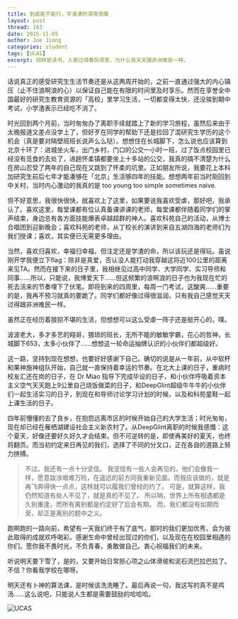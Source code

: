 ```yaml
---
title: 到底能不能行，学渣涛的深夜感慨
layout: post
thread: 163
date: 2015-11-05
author: Joe Jiang
categories: student
tags: [UCAS]
excerpt: 同样是读书，人家过得春风得意，为什么我天天跟非洲难民一样。
---
```


话说真正的感受研究生生活节奏还是从这两周开始的，之前一直通过强大的内心镇压（止不住浪啊浪的心）以保证自己能在有限的时间里及时享乐。然而在享誉全中国最好的研究生教育资源的「高校」里学习生活，一切都变得太快，还没挨到期中考试，小学渣表示已经吃不消了。

时光回到两个月前，当时匆匆办了离职手续就踏上了新的学习旅程，虽然后来由于太晚报道又差点没学上了，但好歹在同学的帮助下还是捡回了混研究生学历的这个机会（真是要对隔壁班班长说声么么哒）。想想住在长城脚下，怎么说也应该算到北京十环了：进城坐火车，出门乡村，门口的公交一小时一班，过了饭点校园里已经没有觅食的去处了，进趟怀柔镇都要坐上十多站的公交，我真的搞不清楚为什么在房山忍受了两年的自己现在又跳到了怀柔的坑里。正如朋友所说，我要花上本科加研究生前后七年才能凑够在「北京」生活够四年的技能。想想两年前当时刚回到中关村，当时内心激动的我真的是 too young too simple sometimes naive. 

但不好意思，我很快很快，就喜欢上了这里，如果要说我喜欢受虐，那好吧，我承认了。喜欢这里，每堂课都有位认真备课讲课的老师，每堂课都伴随着同学们的掌声结束，身边总有各方面技能爆表卓越超群的神人。喜欢科苑自己的活动，从博士合唱团到迎新晚会；喜欢科苑的老师，从丁校长的演讲到来自五湖四海的老师们为我们授课；喜欢，其实便已无需更多理由。

当然，喜欢归喜欢，幸福归幸福，但注定还是学渣的命，所以该玩还是得玩。虽说刚开学我便立下flag：除非是真爱，否认没人能打动我穿越这将近100公里的距离来见TA。然而在接下来的日子里，我相继见过高中同学、大学同学、实习导师和同事……所以，只能说，我博爱天下……但这频繁的浪啊浪的日子也为我现在忙的死去活来的节奏埋下了伏笔。即将到来的四周里，每周一门考试，这酸爽……重要的是，我再不预习就真的要跪了。同学们都好像过得很滋润，只有我自己感觉天天过得跟非洲难民一样。

虽然正在经历着狼狈不堪的生活，但想想可以这么受虐一阵子还是挺开心的，噗。

波波老大，多才多艺的翔哥，猥琐的班长，无所不能的敏敏学霸，花心的哲神，长城脚下653，太多小伙伴了……想想这一轮命运抽牌认识的小伙伴们都超级好。

这一路，坚持到现在想想，也要好好感谢下自己。确切的说是从一年前，从中软杯和果神施神组队开始，自己就一直保持着幸运的节奏。在北大上课的日子，重病时校友汇还在岗的日子，在 Dr Miao 指导下完成毕设的日子，和小伙伴呼吸着资本主义空气天天跑上9公里自己烧饭做菜的日子，和DeepGlint超级牛牛牛的小伙伴们一起生活实习的日子，到现在和导师讨论学习计划的时候，以及和科苑童鞋一起上课生活的日子。

四年前懵懂的去了良乡，在抱怨远离市区的时候开始自己的大学生活；时光匆匆，现在却已经在雁栖湖建设社会主义新农村了。从DeepGlint离职的时候我感慨：这个夏天，好像还要好久好久才会结束。但不可逆转的是，即使再美好的夏天，也终将翻页。而当初约定来日再见的我们，选择了不同的分叉口，正在各自的道路上努力拼搏。

> 不过。我还有一点十分坚信。
> 我坚信有一些人会再见的。他们会像我一样，愿意跋涉艰难万险，在遥远的前方同我重新见面。而我应该做的，就是再飞奔得快一点点，这样就可以履我们曾经的约了。
> 可是，就算这样，我仍然知道有些人不见了，就是真的不见了。
> 所以呐，世界上所有相遇都是久别重逢，而所有离别都是约定好了后会有期。
> 而，我们都没有如期而至，却正是离别的题中之义。

跑啊跑的一路向前，希望有一天我们终于有了底气，那时的我们更加优秀，会为彼此取得的成就欢呼喝彩。感谢生命中曾经出现过的你们，以及现在在校园里相遇的你们。愿你我不畏时光，不负青春，勇敢做自己。衷心祝福我们的未来。

听说明天要下雪了，是的，又要开始日常担心项之山体滑坡和泥石流巴拉巴拉了。不信？你看我学校在哪呀。

明天还有卜神的算法课，是时候该洗洗睡了。最后再说一句，我这写的真不是鸡汤……这么说吧，只能说人生都是需要鼓励的哈哈哈。

![UCAS][1]

  [1]: http://ww3.sinaimg.cn/large/0066Db0Pjw1exqjon319jj31600s0n3z.jpg "UCAS"